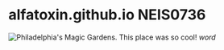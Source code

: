 # alfatoxin.github.io NEIS0736
![Philadelphia's Magic Gardens. This place was so cool!](https://miro.medium.com/max/1125/1*dDNpLKu_oTLzStsDTnkJ-g.png "Philadelphia's Magic Gardens")
<em>word</em>